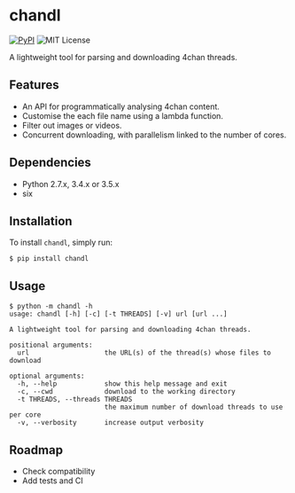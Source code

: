 # chandl

[![PyPI](https://img.shields.io/pypi/v/chandl.svg)](https://pypi.python.org/pypi/chandl)
![MIT License](https://img.shields.io/pypi/l/chandl.svg)

A lightweight tool for parsing and downloading 4chan threads.

## Features

 - An API for programmatically analysing 4chan content.
 - Customise the each file name using a lambda function.
 - Filter out images or videos.
 - Concurrent downloading, with parallelism linked to the number of cores.

## Dependencies

 - Python 2.7.x, 3.4.x or 3.5.x
 - six

## Installation

To install `chandl`, simply run:

    $ pip install chandl

## Usage

    $ python -m chandl -h
    usage: chandl [-h] [-c] [-t THREADS] [-v] url [url ...]

    A lightweight tool for parsing and downloading 4chan threads.

    positional arguments:
      url                   the URL(s) of the thread(s) whose files to download

    optional arguments:
      -h, --help            show this help message and exit
      -c, --cwd             download to the working directory
      -t THREADS, --threads THREADS
                            the maximum number of download threads to use per core
      -v, --verbosity       increase output verbosity

## Roadmap

 - Check compatibility
 - Add tests and CI
